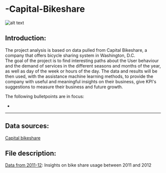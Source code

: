 # -Capital-Bikeshare

![alt text](https://thumbs.dreamstime.com/b/september-washington-dc-close-up-capital-bikeshare-bike-rental-system-residents-tourists-district-columbia-141486725.jpg)

## Introduction:
The project analysis is based on data pulled from Capital Bikeshare, a company that offers bicycle sharing system in Washington, D.C.  
The goal of the project is to find interesting paths about the User behaviour and the demand of services in the different seasons and months of the year, as well as day of the week or hours of the day. The data and results will be then used, with the assistance machine learning methods, to provide the company with useful and meaningful insights on their business, give KPI's suggestions to measure their business and future growth.  

The following bulletpoints are in focus:

-  

-----

## Data sources:
[Capital bikeshare](https://www.capitalbikeshare.com/system-data)

## File description:
[Data from 2011-12](https://github.com/davidellavalle/Capital-Bikeshare/tree/main/2011-12): Insights on bike share usage between 2011 and 2012  



## 
